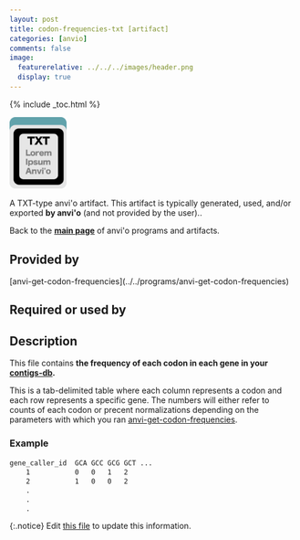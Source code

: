 ```yaml
---
layout: post
title: codon-frequencies-txt [artifact]
categories: [anvio]
comments: false
image:
  featurerelative: ../../../images/header.png
  display: true
---
```



{% include _toc.html %}


<img src="../../images/icons/TXT.png" alt="TXT" style="width:100px; border:none" />

A TXT-type anvi'o artifact. This artifact is typically generated, used, and/or exported **by anvi'o** (and not provided by the user)..

Back to the **[main page](../../)** of anvi'o programs and artifacts.

## Provided by


<p style="text-align: left" markdown="1"><span class="artifact-p">[anvi-get-codon-frequencies](../../programs/anvi-get-codon-frequencies)</span></p>


## Required or used by

<p style="text-align: left" markdown="1"></p>

## Description

This file contains **the frequency of each codon in each gene in your <span class="artifact-n">[contigs-db](/software/anvio/help/artifacts/contigs-db)</span>.** 

This is a tab-delimited table where each column represents a codon and each row represents a specific gene. The numbers will either refer to counts of each codon or precent normalizations depending on the parameters with which you ran <span class="artifact-n">[anvi-get-codon-frequencies](/software/anvio/help/programs/anvi-get-codon-frequencies)</span>. 

### Example

    gene_caller_id  GCA GCC GCG GCT ...
        1           0   0   1   2
        2           1   0   0   2
        .
        .
        .


{:.notice}
Edit [this file](https://github.com/merenlab/anvio/tree/master/anvio/docs/artifacts/codon-frequencies-txt.md) to update this information.


